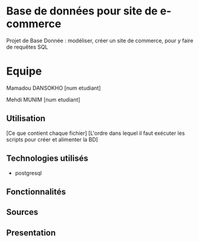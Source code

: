 # Base de données pour site de e-commerce

Projet de Base Donnée : modéliser, créer un site de commerce, pour y faire de requêtes SQL

# Equipe

Mamadou DANSOKHO [num etudiant]

Mehdi MUNIM [num etudiant]

## Utilisation

[Ce que contient chaque fichier]
[L'ordre dans lequel il faut exécuter les scripts pour créer et alimenter la BD]

## Technologies utilisés

* postgresql

## Fonctionnalités

## Sources





## Presentation


